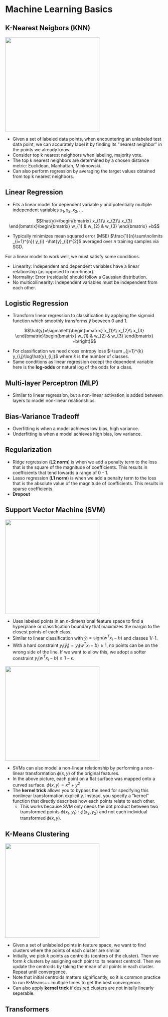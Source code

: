 # Machine Learning Basics

## K-Nearest Neigbors (KNN)
<img src="https://media.geeksforgeeks.org/wp-content/uploads/20231207103856/KNN-Algorithm-(1).png" height="300">

- Given a set of labeled data points, when encountering an unlabeled test data point, we can accurately label it by finding its "nearest neighbor" in the points we already know.
- Consider top k nearest neighbors when labeling, majority vote.
- The top k nearest neighbors are determined by a chosen distance metric: Euclidean, Manhattan, Minknowski.
- Can also perform regression by averaging the target values obtained from top k nearest neighbors.

## Linear Regression
- Fits a linear model for dependent variable $y$ and potentially multiple independent variables $x_1, x_2, x_3, ...$
```math
\hat{y}=\begin{bmatrix}
x_{1}\\
x_{2}\\
x_{3}
\end{bmatrix}\begin{bmatrix}
w_{1} & w_{2} & w_{3}
\end{bmatrix} +b
```
- Typically minimizes mean squared error (MSE) $`\frac{1}{n}\sum\nolimits _{i=1}^{n}( y_{i} -\hat{y}_{i})^{2}`$ averaged over $n$ training samples via SGD.

For a linear model to work well, we must satisfy some conditions.
- Linearity: Independent and dependent variables have a linear relationship (as opposed to non-linear).
- Normality: Error (residuals) should follow a Gaussian distribution.
- No multicollinearity: Independent variables must be independent from each other.

## Logistic Regression
- Transform linear regression to classification by applying the sigmoid function which smoothly transforms $\hat{y}$ between 0 and 1.
```math
\hat{y}=\sigma\left(\begin{bmatrix}
x_{1}\\
x_{2}\\
x_{3}
\end{bmatrix}\begin{bmatrix}
w_{1} & w_{2} & w_{3}
\end{bmatrix} +b\right)
```
- For classification we need cross entropy loss $`-\sum _{j=1}^{k} y_{i,j}\log\hat{y}_{i,j}`$ where $k$ is the number of classes.
- Same conditions as linear regression except the dependent variable here is the **log-odds** or natural log of the odds for a class.

## Multi-layer Perceptron (MLP)
- Similar to linear regression, but a non-linear activation is added between layers to model non-linear relationships.

## Bias-Variance Tradeoff
- Overfitting is when a model achieves low bias, high variance.
- Underfitting is when a model achieves high bias, low variance.

## Regularization
- Ridge regression (**L2 norm**) is when we add a penalty term to the loss that is the square of the magnitude of coefficients. This results in coefficients that tend towards a range of 0 - 1.
- Lasso regression (**L1 norm**) is when we add a penalty term to the loss that is the absolute value of the magnitude of coefficients.  This results in sparse coefficients.
- **Dropout**

## Support Vector Machine (SVM)
<img src="https://miro.medium.com/v2/resize:fit:1400/1*ZpkLQf2FNfzfH4HXeMw4MQ.png" height="300">

- Uses labeled points in an $n$-dimensional feature space to find a hyperplane or classification boundary that maximizes the margin to the closest points of each class.
- Similar to linear classification with $\hat{y}_i=\text{sign}(w^Tx_i-b)$ and classes 1/-1.
- With a hard constraint $y_i(\hat{y}_i)=y_i(w^Tx_i-b)\geq1$, no points can be on the wrong side of the line. If we want to allow this, we adopt a softer constraint $y_i(w^Tx_i-b)\geq1-\epsilon$.

<img src="https://miro.medium.com/v2/resize:fit:1400/format:webp/1*mCwnu5kXot6buL7jeIafqQ.png" height="300">

- SVMs can also model a non-linear relationship by performing a non-linear transformation $\phi(x,y)$ of the original features.
- In the above picture, each point on a flat surface was mapped onto a curved surface. $\phi(x,y)=x^2+y^2$
- The **kernel trick** allows you to bypass the need for specifying this nonlinear transformation explicitly. Instead, you specify a "kernel"  function that directly describes how each points relate to each other.
  - This works because SVM only needs the dot product between two transformed points $\phi(x_1,y_1)\cdot\phi(x_2,y_2)$ and not each individual transformed $\phi(x,y)$.

## K-Means Clustering

<img src="https://stanford.edu/~cpiech/cs221/img/kmeansViz.png" height="300">

- Given a set of unlabeled points in feature space, we want to find clusters where the points of each cluster are similar.
- Initially, we pick $k$ points as centroids (centers of the cluster). Then we form $k$ clusters by assigning each point to its nearest centroid. Then we update the centroids by taking the mean of all points in each cluster. Repeat until convergence.
- Note that initial centroids matters significantly, so it is common practice to run K-Means++ multiple times to get the best convergence.
- Can also apply **kernel trick** if desired clusters are not initally linearly seperable.

## Transformers
